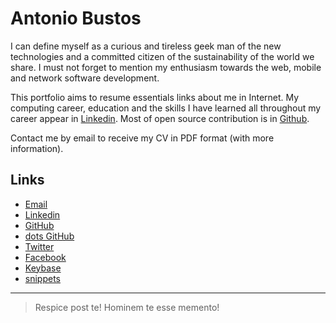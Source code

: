Antonio Bustos
==============

I can define myself as a curious and tireless geek man of the new technologies and a committed citizen of the sustainability of the world we share. I must not forget to mention my enthusiasm towards the web, mobile and network software development.

This portfolio aims to resume essentials links about me in Internet. My computing career, education and the skills I have learned all throughout my career appear in [Linkedin](https://es.linkedin.com/in/antoniobusrod). Most of open source contribution is in [Github](https://github.com/antoniobusrod).

Contact me by email to receive my CV in PDF format (with more information).

Links
-----
- [Email](mailto:antonio@busrod.net)
- [Linkedin](https://es.linkedin.com/in/antoniobusrod)
- [GitHub](https://github.com/antoniobusrod)
- [dots GitHub](https://github.com/antoniodots)
- [Twitter](https://twitter.com/antoniobusrod)
- [Facebook](https://www.facebook.com/antoniobusrod)
- [Keybase](https://keybase.io/antoniobusrod)
- [snippets](https://github.com/antoniobusrod/antoniobusrod.github.io/blob/master/snippets.md)

---

> Respice post te! Hominem te esse memento!

